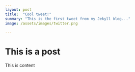 ```yaml
---
layout: post
title:  "Cool tweet!"
summary: "This is the first tweet from my Jekyll blog..."
image: /assets/images/twitter.png

---
```



# This is a post

This is content
